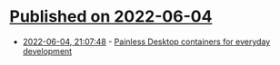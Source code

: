 # [Published on 2022-06-04](index.md)

* [2022-06-04, 21:07:48](https://news.ycombinator.com/item?id=31625086) - [Painless Desktop containers for everyday development](https://dock.orion3.space/readme.htm)
